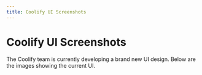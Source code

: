 ```yaml
---
title: Coolify UI Screenshots
---
```



# Coolify UI Screenshots
The Coolify team is currently developing a brand new UI design. Below are the images showing the current UI.

<ZoomableImage src="/docs/images/resources/screenshots/1.webp" />
<br />

<ZoomableImage src="/docs/images/resources/screenshots/2.webp" />
<br />

<ZoomableImage src="/docs/images/resources/screenshots/3.webp" />
<br />

<ZoomableImage src="/docs/images/resources/screenshots/4.webp" />
<br />

<ZoomableImage src="/docs/images/resources/screenshots/5.webp" />
<br />

<ZoomableImage src="/docs/images/resources/screenshots/6.webp" />
<br />

<ZoomableImage src="/docs/images/resources/screenshots/7.webp" />
<br />

<ZoomableImage src="/docs/images/resources/screenshots/8.webp" />
<br />

<ZoomableImage src="/docs/images/resources/screenshots/9.webp" />
<br />

<ZoomableImage src="/docs/images/resources/screenshots/10.webp" />
<br />

<ZoomableImage src="/docs/images/resources/screenshots/11.webp" />
<br />

<ZoomableImage src="/docs/images/resources/screenshots/12.webp" />
<br />

<ZoomableImage src="/docs/images/resources/screenshots/13.webp" />
<br />

<ZoomableImage src="/docs/images/resources/screenshots/14.webp" />
<br />

<ZoomableImage src="/docs/images/resources/screenshots/15.webp" />
<br />

<ZoomableImage src="/docs/images/resources/screenshots/16.webp" />
<br />

<ZoomableImage src="/docs/images/resources/screenshots/17.webp" />
<br />

<ZoomableImage src="/docs/images/resources/screenshots/18.webp" />

 